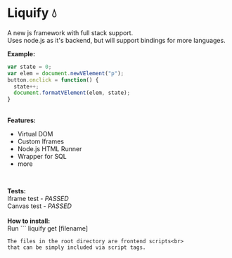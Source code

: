 #  Liquify 💧
A new js framework with full stack support.<br>
Uses node.js as it's backend, but will support
bindings for more languages.

<b>Example:</b>
<br>
```js
var state = 0;
var elem = document.newVElement("p");
button.onclick = function() {
  state++;
  document.formatVElement(elem, state);
}
```
<br>
<b>Features:</b>
<ul>
 <li>Virtual DOM</li>
 <li>Custom Iframes</li>
 <li>Node.js HTML Runner</li>
 <li>Wrapper for SQL</li>
 <li>more</li>
</ul>
</br>

<b>Tests:</b><br>
  Iframe test - *PASSED*<br>
  Canvas test - *PASSED*
<br><br>
<b>How to install:</b><br>
Run ```
liquify get [filename]
``` or download the <br>source directly from GitHub.
The files in the root directory are frontend scripts<br>
that can be simply included via script tags.
